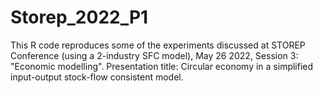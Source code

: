 # Storep_2022_P1
This R code reproduces some of the experiments discussed at STOREP Conference (using a 2-industry SFC model), May 26 2022, Session 3: "Economic modelling". Presentation title: Circular economy in a simplified input-output stock-flow consistent model.
